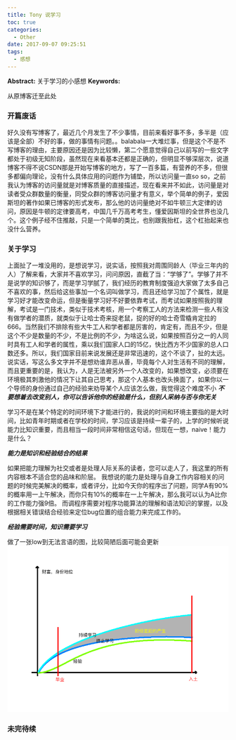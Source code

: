 ```yaml
---
title: Tony 说学习
toc: true
categories:
  - Other
date: 2017-09-07 09:25:51
tags:
  - 感想
---
```

**Abstract:** 关于学习的小感想
**Keywords:**
<!--more-->
从原博客迁至此处
### 开篇废话
好久没有写博客了，最近几个月发生了不少事情，目前来看好事不多，多半是（应该是全部）不好的事，做的事情有问题。。balabala一大堆烂事，但是这个不是不写博客的理由，主要原因还是因为比较懒，第二个愿意觉得自己以前写的一些文字都处于初级无知阶段，虽然现在来看基本还都是正确的，但明显不够深层次，说道博客不得不说CSDN那是开始写博客的地方，写了一百多篇，有营养的不多，但很多都偏向理论，没有什么具体应用的问题作为铺垫，所以访问量一直so so，之前我认为博客的访问量就是对博客质量的直接描述，现在看来并不如此，访问量是对读者受众群数量的衡量，同受众群的博客访问量才有意义，举个简单的例子，爱因斯坦的著作如果已博客的形式发布，那么他的访问量绝对不如牛顿三大定律的访问，原因是牛顿的定律要高考，中国几千万高考考生，懂爱因斯坦的全世界也没几个。这个例子经不住推敲，只是一个简单的类比，也别跟我抬杠，这个杠抬起来也没什么营养。
### 关于学习
上面扯了一堆没用的，是想说学习，说实话，按照我对周围同龄人（毕业三年内的人）了解来看，大家并不喜欢学习，问问原因，直截了当：“学够了”。学够了并不是说学的知识够了，而是学习学腻了，我们经历的教育制度强迫大家做了太多自己不喜欢的事，然后给这些事加一个名词叫做学习，而且还给学习加了个属性，就是学习好才能改变命运，但是衡量学习好不好要依靠考试，而考试如果按照我的理解，考试是一门技术，类似于技术考核，用一个考察工人的方法来检测一些人有没有做学者的潜质，就类似于让哈士奇来捉老鼠，捉的好的哈士奇雪橇肯定拉的666。当然我们不排除有些大牛工人和学者都是厉害的，肯定有，而且不少，但是这个不少是数量的不少，不是比例的不少，为啥这么说，如果按照百分之一的人同时具有工人和学者的属性，乘以我们国家人口的15亿，快比西方不少国家的总人口数还多。所以，我们国家目前来说发展还是非常迅速的，这个不谈了，扯的太远。
说实话，写这么多文字并不是想劝谁弃恶从善，毕竟每个人对生活有不同的理解，而且更重要的是，我认为，人是无法被另外一个人改变的，如果想改变，必须要在环境极其刺激他的情况下让其自己思考，那这个人基本也改头换面了，如果你以一个导师的身份通过自己的经验来劝导某个人应该怎么做，我觉得这个难度不小
***不要想着去改变别人，你可以告诉他你的经验是什么，但别人采纳与否与你无关***

学习不是在某个特定的时间环境下才能进行的，我说的时间和环境主要指的是大时间，比如青年时期或者在学校的时间，学习应该是持续一辈子的，上学的时候听说能力比知识重要，而且相当一段时间非常相信这句话，但现在一想，naive！能力是什么？

***能力是知识和经验结合的结果***

如果把能力理解为社交或者是处理人际关系的读者，您可以走人了，我这里的所有内容根本不适合您的品味和阶层。
我想说的能力是处理与自身工作内容相关的问题的时候完美解决的概率，或者评分，比如今天你的程序出了问题，同学A有90%的概率用一上午解决，而你只有10%的概率在一上午解决，那么我可以认为A比你的工作能力强9倍。
而调程序需要对程序功能算法的理解和语法知识的掌握，以及根据相关错误结合经验来定位bug位置的组合能力来完成工作的。

***经验需要时间，知识需要学习***

做了一张low到无法言语的图，比较简陋后面可能会更新
![study](other-Tony说学习/study.png)

### 未完待续
